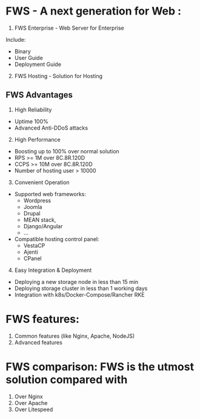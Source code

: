 # FWS - A next generation for Web :
1. FWS Enterprise - Web Server for Enterprise

Include:
- Binary
- User Guide
- Deployment Guide
2. FWS Hosting - Solution for Hosting 

## FWS Advantages
1. High Reliability
- Uptime 100%
- Advanced Anti-DDoS attacks
2. High Performance
- Boosting up to 100% over normal solution
- RPS >= 1M over 8C.8R.120D
- CCPS >= 10M over 8C.8R.120D
- Number of hosting user > 10000 
3. Convenient Operation
- Supported web frameworks: 
  - Wordpress
  - Joomla
  - Drupal 
  - MEAN stack, 
  - Django/Angular
  - ...
- Compatible hosting control panel:
  - VestaCP
  - Ajenti
  - CPanel
4. Easy Integration & Deployment
- Deploying a new storage node in less than 15 min
- Deploying storage cluster in less than 1 working days
- Integration with k8s/Docker-Compose/Rancher RKE


# FWS features:
1. Common features (like Nginx, Apache, NodeJS)
2. Advanced features

# FWS comparison: FWS is the utmost solution compared with
1. Over Nginx
2. Over Apache
3. Over Litespeed
